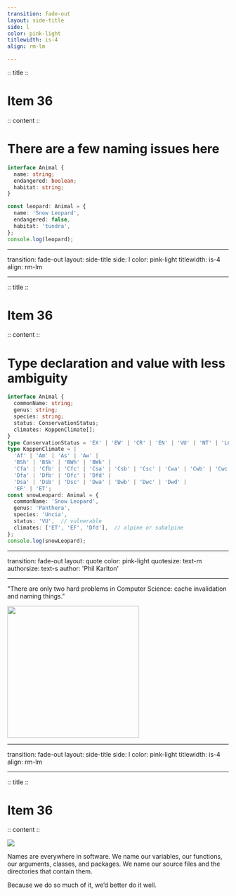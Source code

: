 ```yaml
---
transition: fade-out
layout: side-title
side: l
color: pink-light
titlewidth: is-4
align: rm-lm

---
```

:: title ::

# Item 36

<ChiikawaItem2e text="Item 41 (2e)" />

:: content ::

# There are a few naming issues here

```ts {monaco}
interface Animal {
  name: string;
  endangered: boolean;
  habitat: string;
}

const leopard: Animal = {
  name: 'Snow Leopard',
  endangered: false,
  habitat: 'tundra',
};
console.log(leopard);
```

---
transition: fade-out
layout: side-title
side: l
color: pink-light
titlewidth: is-4
align: rm-lm

---
:: title ::

# Item 36

<ChiikawaItem2e text="Item 41 (2e)" />

:: content ::

# Type declaration and value with less ambiguity

```ts {monaco}
interface Animal {
  commonName: string;
  genus: string;
  species: string;
  status: ConservationStatus;
  climates: KoppenClimate[];
}
type ConservationStatus = 'EX' | 'EW' | 'CR' | 'EN' | 'VU' | 'NT' | 'LC';
type KoppenClimate = |
  'Af' | 'Am' | 'As' | 'Aw' |
  'BSh' | 'BSk' | 'BWh' | 'BWk' |
  'Cfa' | 'Cfb' | 'Cfc' | 'Csa' | 'Csb' | 'Csc' | 'Cwa' | 'Cwb' | 'Cwc' |
  'Dfa' | 'Dfb' | 'Dfc' | 'Dfd' |
  'Dsa' | 'Dsb' | 'Dsc' | 'Dwa' | 'Dwb' | 'Dwc' | 'Dwd' |
  'EF' | 'ET';
const snowLeopard: Animal = {
  commonName: 'Snow Leopard',
  genus: 'Panthera',
  species: 'Uncia',
  status: 'VU',  // vulnerable
  climates: ['ET', 'EF', 'Dfd'],  // alpine or subalpine
};
console.log(snowLeopard);
```

---
transition: fade-out
layout: quote
color: pink-light
quotesize: text-m
authorsize: text-s
author: '​Phil Karlton'

---

"There are only two hard problems in Computer Science: cache invalidation and naming things."

<div class="flex justify-center mt-8">
  <img src="/images/ChikawaDraw.png" width="300px" />
  <style>
    .quote_author {
      font-size: 32px;
      font-weight: bold;
    }
    .slidev-layout.quote {
      padding-left: 3.5rem;
    }
  </style>
</div>

---
transition: fade-out
layout: side-title
side: l
color: pink-light
titlewidth: is-4
align: rm-lm

---
:: title ::

# Item 36

<ChiikawaItem2e text="Item 41 (2e)" />

:: content ::

<img src="/images/CleanCodeName.png" />

<p>Names are everywhere in software. We name our variables, our functions, our arguments, classes, and packages. We name our source files and the directories that contain them.
</p>
<p>Because we do so much of it, we’d better do it well.</p>